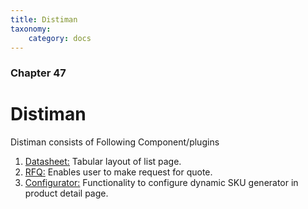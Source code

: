 ```yaml
---
title: Distiman
taxonomy:
    category: docs
---
```


### Chapter 47

# Distiman

Distiman consists of Following Component/plugins 

1. [Datasheet:](https://www.sellacious.com/documentation-v2#/learn/distiman/datasheet-component) Tabular layout of list page.
2. [RFQ:](https://www.sellacious.com/documentation-v2#/learn/distiman/rfq) Enables user to make request for quote.
3. [Configurator:](https://www.sellacious.com/documentation-v2#/learn/distiman/configurator) Functionality to configure dynamic SKU generator in product detail page.

